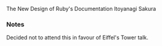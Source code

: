 The New Design of Ruby's Documentation
Itoyanagi Sakura

### Notes

Decided not to attend this in favour of Eiffel's Tower talk.
